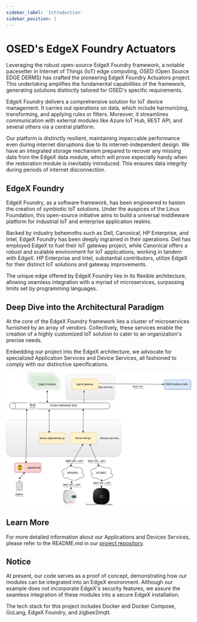 ```yaml
---
sidebar_label: 'Introduction'
sidebar_position: 1
---
```

# OSED's EdgeX Foundry Actuators

Leveraging the robust open-source EdgeX Foundry framework, a notable pacesetter in Internet of Things (IoT) edge computing, OSED (Open Source EDGE DERMS) has crafted the pioneering EdgeX Foundry Actuators project. This undertaking amplifies the fundamental capabilities of the framework, generating solutions distinctly tailored for OSED's specific requirements.

EdgeX Foundry delivers a comprehensive solution for IoT device management. It carries out operations on data, which include harmonizing, transforming, and applying rules or filters. Moreover, it streamlines communication with external modules like Azure IoT Hub, REST API, and several others via a central platform.

Our platform is distinctly resilient, maintaining impeccable performance even during internet disruptions due to its internet-independent design. We have an integrated storage mechanism prepared to recover any missing data from the EdgeX data module, which will prove especially handy when the restoration module is inevitably introduced. This ensures data integrity during periods of internet disconnection.

## EdgeX Foundry

EdgeX Foundry, as a software framework, has been engineered to hasten the creation of symbiotic IoT solutions. Under the auspices of the Linux Foundation, this open-source initiative aims to build a universal middleware platform for industrial IoT and enterprise application realms.

Backed by industry behemoths such as Dell, Canonical, HP Enterprise, and Intel, EdgeX Foundry has been deeply ingrained in their operations. Dell has employed EdgeX to fuel their IoT gateway project, while Canonical offers a robust and scalable environment for IoT applications, working in tandem with EdgeX. HP Enterprise and Intel, substantial contributors, utilize EdgeX for their distinct IoT solutions and gateway improvements.

The unique edge offered by EdgeX Foundry lies in its flexible architecture, allowing seamless integration with a myriad of microservices, surpassing limits set by programming languages.

## Deep Dive into the Architectural Paradigm

At the core of the EdgeX Foundry framework lies a cluster of microservices furnished by an array of vendors. Collectively, these services enable the creation of a highly customized IoT solution to cater to an organization's precise needs.

Embedding our project into the EdgeX architecture, we advocate for specialized Application Services and Device Services, all fashioned to comply with our distinctive specifications.

![Naperon_Sommaire_EdgeX_POCTES_v0.3.svg](../../../static/img/edge-actuators/Naperon_Sommaire_EdgeX_POCTES_v0.3.svg)


## Learn More

For more detailed information about our Applications and Devices Services, please refer to the README.md in our [project repository](https://gitlab.com/hydropersonal/poctes/edge/edgex).

## Notice
At present, our code serves as a proof of concept, demonstrating how our modules can be integrated into an EdgeX environment. Although our example does not incorporate EdgeX's security features, we assure the seamless integration of these modules into a secure EdgeX installation.

The tech stack for this project includes Docker and Docker Compose, GoLang, EdgeX Foundry, and zigbee2mqtt.